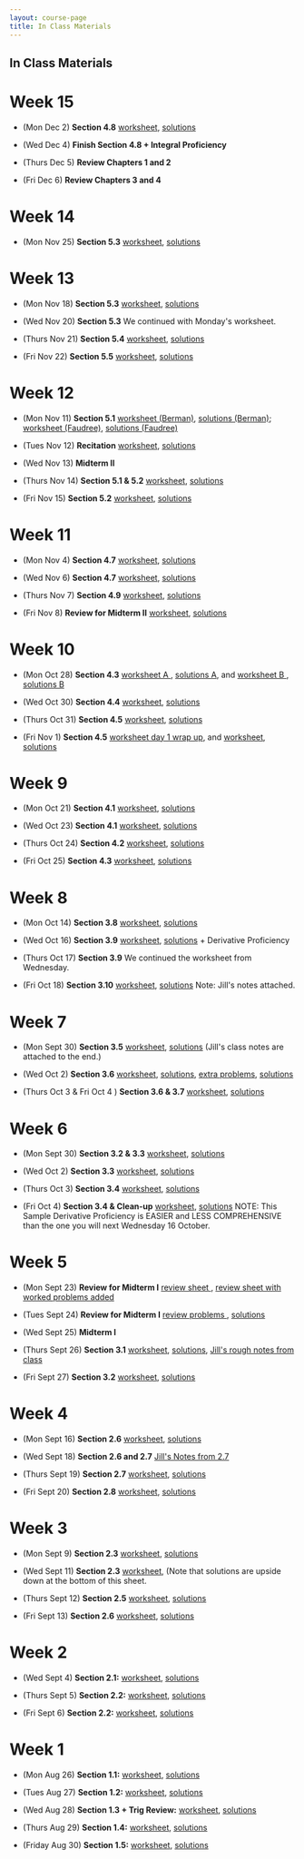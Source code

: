 ```yaml
---
layout: course-page
title: In Class Materials
---
```


## In Class Materials
# Week 15

* (Mon Dec 2) **Section 4.8** [worksheet](assets/materials/Fall2019/worksheet-4-8.pdf), [solutions](assets/materials/Fall2019/worksheet-4-8-s.pdf)

* (Wed Dec 4) **Finish Section 4.8 + Integral Proficiency**

* (Thurs Dec 5) **Review Chapters 1 and 2**

* (Fri Dec 6) **Review Chapters 3 and 4**

# Week 14

* (Mon Nov 25) **Section 5.3** [worksheet](assets/materials/Fall2019/Worksheet-5-5-day2.pdf), [solutions](assets/materials/Fall2019/Worksheet-5-5-day2-s.pdf)

# Week 13

* (Mon Nov 18) **Section 5.3** [worksheet](assets/materials/Fall2019/Worksheet-5-3-FTC-1.pdf), [solutions](assets/materials/Fall2019/Worksheet-5-3-FTC-1-s.pdf)

* (Wed Nov 20) **Section 5.3** We continued with Monday's worksheet.

* (Thurs Nov 21) **Section 5.4** [worksheet](assets/materials/Fall2019/Worksheet-5-4.pdf), [solutions](assets/materials/Fall2019/Worksheet-5-4-s.pdf)

* (Fri Nov 22) **Section 5.5** [worksheet](assets/materials/Fall2019/Worksheet-5-5-day1.pdf), [solutions](assets/materials/Fall2019/Worksheet-5-5-day1-s.pdf)


# Week 12

* (Mon Nov 11) **Section 5.1** [worksheet (Berman)](assets/materials/Fall2019/Worksheet-5-1.pdf), [solutions (Berman)](assets/materials/Fall2019/Worksheet-5-1-s.pdf);  [worksheet (Faudree)](assets/materials/Fall2019/Worksheet-5-1-alt.pdf), [solutions (Faudree)](assets/materials/Fall2019/Worksheet-5-1-alt-s.pdf)

* (Tues Nov 12) **Recitation** [worksheet](assets/materials/Fall2019/Worksheet-Ch3-Ch4-review-recitation.pdf), [solutions](assets/materials/Fall2019/Worksheet-Ch3-Ch4-review-recitation-s.pdf)

* (Wed Nov 13) **Midterm II** 

* (Thurs Nov 14) **Section 5.1 & 5.2** [worksheet](assets/materials/Fall2019/Worksheet5-2.pdf), [solutions](assets/materials/Fall2019/Worksheet5-2-s.pdf)

* (Fri Nov 15) **Section 5.2** [worksheet](assets/materials/Fall2019/Worksheet5-2Part2.pdf), [solutions](assets/materials/Fall2019/Worksheet5-2Part2-s.pdf)

# Week 11

* (Mon Nov 4) **Section 4.7** [worksheet](assets/materials/Fall2019/worksheet-4-7-day1.pdf), [solutions](assets/materials/Fall2019/worksheet-4-7-day1-s.pdf)

* (Wed Nov 6) **Section 4.7** [worksheet](assets/materials/Fall2019/worksheet-4-7-day2-moreSpace.pdf), [solutions](assets/materials/Fall2019/worksheet-4-7-day2-s.pdf)

* (Thurs Nov 7) **Section 4.9** [worksheet](assets/materials/Fall2019/worksheet-4-9.pdf), [solutions](assets/materials/Fall2019/worksheet-4-9-s.pdf)

* (Fri Nov 8) **Review for Midterm II** [worksheet](assets/materials/Fall2019/Ch_3-and-4_Review-in-class.pdf), [solutions](assets/materials/Fall2019/Ch_3-and-4_Review-in-class-s.pdf)

# Week 10

* (Mon Oct 28) **Section 4.3** [worksheet A ](assets/materials/Fall2019/Worksheet-4-3b.pdf), [solutions A](assets/materials/Fall2019/Worksheet-4-3b-s.pdf), and  [worksheet B ](assets/materials/Fall2019/Worksheet-4-3c.pdf), [solutions B](assets/materials/Fall2019/Worksheet-4-3c-s.pdf)

* (Wed Oct 30) **Section 4.4** [worksheet](assets/materials/Fall2019/worksheet-4-4_Indeterminant-Forms-and-Lhospitals-Rule.pdf), [solutions](assets/materials/Fall2019/worksheet-4-4_Indeterminant-Forms-and-Lhospitals-Rule-s.pdf)

* (Thurs Oct 31) **Section 4.5** [worksheet](assets/materials/Fall2019/worksheet-4-5-day1.pdf), [solutions](assets/materials/Fall2019/worksheet-4-5-day1-s.pdf)

* (Fri Nov 1) **Section 4.5** [worksheet day 1 wrap up](assets/materials/Fall2019/worksheet-4-5-day1-wrapup.pdf), and [worksheet](assets/materials/Fall2019/worksheet-4-5-day2.pdf), [solutions](assets/materials/Fall2019/Worksheet-4-5b-Sols.pdf)


# Week 9

* (Mon Oct 21) **Section 4.1** [worksheet](assets/materials/Fall2019/Worksheet-4-1.pdf), [solutions](assets/materials/Fall2019/Worksheet-4-1-s.pdf)

* (Wed Oct 23) **Section 4.1** [worksheet](assets/materials/Fall2019/Worksheet-4-1-day-2.pdf), [solutions](assets/materials/Fall2019/Worksheet-4-1-day-2-s.pdf)

* (Thurs Oct 24) **Section 4.2** [worksheet](assets/materials/Fall2019/Worksheet-4-2.pdf), [solutions](assets/materials/Fall2019/Worksheet-4-2-s.pdf)

* (Fri Oct 25) **Section 4.3** [worksheet](assets/materials/Fall2019/Worksheet-4-3a.pdf), [solutions](assets/materials/Fall2019/Worksheet-4-3a-filled.pdf)

# Week 8

* (Mon Oct 14) **Section 3.8** [worksheet](assets/materials/Fall2019/Worksheet-3-8.pdf), [solutions](assets/materials/Fall2019/Worksheet-3-8-s.pdf)

* (Wed Oct 16) **Section 3.9** [worksheet](assets/materials/Fall2019/Worksheet-3-9.pdf), [solutions](assets/materials/Fall2019/Worksheet-3-9-Sols.pdf) + Derivative Proficiency

* (Thurs Oct 17) **Section 3.9** We continued the worksheet from Wednesday.

* (Fri Oct 18) **Section 3.10** [worksheet](assets/materials/Fall2019/Worksheet-3-10.pdf), [solutions](assets/materials/Fall2019/Worksheet-3-10-s.pdf) Note: Jill's notes attached.

# Week 7

* (Mon Sept 30) **Section 3.5** [worksheet](assets/materials/Fall2019/Worksheet-3-5.pdf), [solutions](assets/materials/Fall2019/Worksheet-3-5-s-j-notes.pdf) (Jill's class notes are attached to the end.)

* (Wed Oct 2) **Section 3.6**  [worksheet](assets/materials/Fall2019/Worksheet-3-6.pdf), [solutions](assets/materials/Fall2019/Worksheet-3-6-s.pdf), [extra problems](assets/materials/Fall2019/W-3-6-extra.pdf), [solutions](assets/materials/Fall2019/W-3-6-extra-s.pdf)

* (Thurs Oct 3 & Fri Oct 4 ) **Section 3.6 & 3.7** [worksheet](assets/materials/Fall2019/Worksheet-3-6-and-3.7.pdf), [solutions](assets/materials/Fall2019/Worksheet-3-6-and-3.7-s.pdf)

# Week 6

* (Mon Sept 30) **Section 3.2 & 3.3** [worksheet](assets/materials/Fall2019/Worksheet-3-3.pdf), [solutions](assets/materials/Fall2019/Worksheet-3-3-s.pdf)

* (Wed Oct 2) **Section 3.3**  [worksheet](assets/materials/Fall2019/Worksheet-3-3-day-2.pdf), [solutions](assets/materials/Fall2019/Worksheet-3-3-day-2-filled.pdf)

* (Thurs Oct 3) **Section 3.4** [worksheet](assets/materials/Fall2019/Worksheet-3-4.pdf), [solutions](assets/materials/Fall2019/Worksheet-3-4-s.pdf)

* (Fri Oct 4) **Section 3.4 & Clean-up** [worksheet](assets/materials/Fall2019/Worksheet-3.1-3.4-cleanup(sampleDerivProf).pdf), [solutions](assets/materials/Fall2019/Worksheet-3.1-3.4-cleanup(sampleDerivProf)-s.pdf) NOTE: This Sample Derivative Proficiency is EASIER and LESS COMPREHENSIVE than the one you will next Wednesday 16 October.

# Week 5

* (Mon Sept 23) **Review for Midterm I** [review sheet ](assets/materials/Fall2019/Midterm-1-in-lecture-Review.pdf), [review sheet with worked problems added ](assets/materials/Fall2019/Midterm-1-in-lecture-Review-s.pdf)

* (Tues Sept 24) **Review for Midterm I**  [review problems ](assets/materials/Fall2019/Midterm-1-Recitation-Review.pdf), [solutions](assets/materials/Fall2019/Midterm-1-Recitation-Review-s.pdf)

* (Wed Sept 25) **Midterm I** 

* (Thurs Sept 26) **Section 3.1** [worksheet](assets/materials/Fall2019/Worksheet-3-1-modified.pdf), [solutions](assets/materials/Fall2019/Worksheet-3-1-s.pdf), [Jill's rough notes from class](assets/materials/Fall2019/Worksheet-3-1-notes.pdf)

* (Fri Sept 27) **Section 3.2** [worksheet](assets/materials/Fall2019/Worksheet-3-2.pdf), [solutions](assets/materials/Fall2019/Worksheet-3-2-s.pdf)

# Week 4

* (Mon Sept 16) **Section 2.6** [worksheet](assets/materials/Fall2019/Worksheet-2-6-Limits-at-Infinity-Day2.pdf), [solutions](assets/materials/Fall2019/Worksheet-2-6-Limits-at-Infinity-Day2-filled.pdf)

* (Wed Sept 18) **Section 2.6 and 2.7** [Jill's Notes from 2.7](assets/materials/Fall2019/Notes-2-7.pdf)

* (Thurs Sept 19) **Section 2.7** [worksheet](assets/materials/Fall2019/Worksheet-2-7-derivatives-rates-of-change.pdf), [solutions](assets/materials/Fall2019/Worksheet-2-7-derivatives-rates-of-change-filled.pdf)

* (Fri Sept 20) **Section 2.8** [worksheet](assets/materials/Fall2019/Worksheet-2-8-GraphicalDerivatives.pdf), [solutions](assets/materials/Fall2019/Worksheet-2-8-GraphicalDerivatives-Solutions.pdf)

# Week 3

* (Mon Sept 9) **Section 2.3** [worksheet](assets/materials/Fall2019/Worksheet_2-3.pdf), [solutions](assets/materials/Fall2019/Worksheet_2-3-soln.pdf)

* (Wed Sept 11) **Section 2.3** [worksheet](assets/materials/Fall2019/Worksheet-2-3-CommonLimitMistakes.pdf), (Note that solutions are upside down at the bottom of this sheet.

* (Thurs Sept 12) **Section 2.5** [worksheet](assets/materials/Fall2019/Worksheet_2-5.pdf), [solutions](assets/materials/Fall2019/Worksheet_2-5-filled.pdf)

* (Fri Sept 13) **Section 2.6** [worksheet](assets/materials/Fall2019/Worksheet-2-6-Limits-at-Infinity.pdf), [solutions](assets/materials/Fall2019/Worksheet-2-6-Limits-at-Infinity-solutions.pdf)

# Week 2

* (Wed Sept 4) **Section 2.1:**   [worksheet](assets/materials/Fall2019/Worksheet-2-1.pdf), [solutions](assets/materials/Fall2019/Worksheet-2-1-soln.pdf)

* (Thurs Sept 5) **Section 2.2:**   [worksheet](assets/materials/Fall2019/Worksheet-2-2.pdf), [solutions](assets/materials/Fall2019/Worksheet-2-2-filled.pdf)

* (Fri Sept 6) **Section 2.2:**   [worksheet](assets/materials/Fall2019/Worksheet-2-2-day-2.pdf), [solutions](assets/materials/Fall2019/Worksheet-2-2-day2-filled.pdf)

#  Week 1

* (Mon Aug 26) **Section 1.1:** [worksheet](assets/materials/Fall2019/Worksheet_1-1.pdf), [solutions](assets/materials/Fall2019/Worksheet_1-1-solns.pdf)

* (Tues Aug 27) **Section 1.2:**   [worksheet](assets/materials/Fall2019/M251_first_recitation_sect-1-2.pdf), [solutions](assets/materials/Fall2019/M251_first_recitation_sect-1-2solns.pdf)

* (Wed Aug 28) **Section 1.3 + Trig Review:**   [worksheet](assets/materials/Fall2019/1-3-Transformations-and-Trig_review.pdf), [solutions](assets/materials/Fall2019/1-3-Transformations-and-Trig_review-filled.pdf)

* (Thurs Aug 29) **Section 1.4:**   [worksheet](assets/materials/Fall2019/Worksheet-1-4.pdf), [solutions](assets/materials/Fall2019/Worksheet-1-4-filled.pdf)

* (Friday Aug 30) **Section 1.5:**   [worksheet](assets/materials/Fall2019/Worksheet-1-5.pdf), [solutions](assets/materials/Fall2019/Worksheet-1-5-filled.pdf)


<!-- To start using WebAssign, you will need two codes: -->

<!-- 1. Our Class Key: **uaf 1299 0905**  -->

<!-- 2. Your personal WebAssign access code.  Texts purchased from the UAF  bookstore include one; otherwise, a code can be purchased from WebAssign directly.  -->

<!-- Note WebAssign can be used for two weeks in a "trial" period which ends Sunday September 8 2019.  You can take advantage of this period if you are uncertain about you placement in this class.  -->

<!-- <div style="padding-top: 20px"></div>  -->
<!-- <center><a class="button" href="https://webassign.net">Go To WebAssign</a></center>  -->

